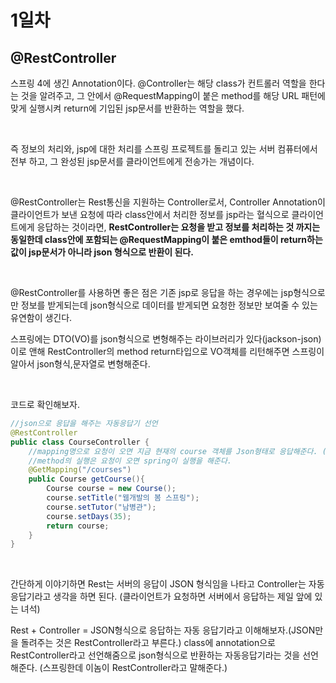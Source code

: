 1일차
===

## @RestController

스프링 4에 생긴 Annotation이다. @Controller는 해당 class가 컨트롤러 역할을 한다는 것을 알려주고, 그 안에서 @RequestMapping이 붙은 method를 해당 URL 패턴에 맞게 실행시켜 return에 기입된 jsp문서를 반환하는 역할을 했다. 

<br>

즉 정보의 처리와, jsp에 대한 처리를 스프링 프로젝트를 돌리고 있는 서버 컴퓨터에서 전부 하고, 그 완성된 jsp문서를 클라이언트에게 전송가는 개념이다. 

<br>

@RestController는 Rest통신을 지원하는 Controller로서, Controller Annotation이 클라이언트가 보낸 요청에 따라 class안에서 처리한 정보를 jsp라는 혈식으로 클라이언트에게 응답하는 것이라면, **RestController는 요청을 받고 정보를 처리하는 것 까지는 동일한데 class안에 포함되는 @RequestMapping이 붙은 emthod들이 return하는 값이 jsp문서가 아니라 json 형식으로 반환이 된다.**

<br>

@RestController를 사용하면 좋은 점은 기존 jsp로 응답을 하는 경우에는 jsp형식으로만 정보를 받게되는데 json형식으로 데이터를 받게되면 요청한 정보만 보여줄 수 있는 유연함이 생긴다. <br>

스프링에는 DTO(VO)를 json형식으로 변형해주는 라이브러리가 있다(jackson-json) 이로 앤해 RestController의 method return타입으로 VO객체를 리턴해주면 스프링이 알아서 json형식,문자열로 변형해준다.

<br>

코드로 확인해보자.

```java
//json으로 응답을 해주는 자동응답기 선언
@RestController
public class CourseController {
    //mapping명으로 요청이 오면 지금 현재의 course 객체를 Json형태로 응답해준다. (스프링이 json으로도 변환해준다.)
    //method의 실행은 요청이 오면 spring이 실행을 해준다.
    @GetMapping("/courses")
    public Course getCourse(){
        Course course = new Course();
        course.setTitle("웹개발의 봄 스프링");
        course.setTutor("남병관");
        course.setDays(35);
        return course;
    }
}
```

<br>

간단하게 이야기하면 Rest는 서버의 응답이 JSON 형식임을 나타고 Controller는 자동응답기라고 생각을 하면 된다. (클라이언트가 요청하면 서버에서 응답하는 제일 앞에 있는 녀석) <br>

Rest + Controller = JSON형식으로 응답하는 자동 응답기라고 이해해보자.(JSON만을 돌려주는 것은 RestController라고 부른다.) class에 annotation으로 RestController라고 선언해줌으로 json형식으로 반환하는 자동응답기라는 것을 선언해준다. (스프링한데 이놈이 RestController라고 말해준다.)
